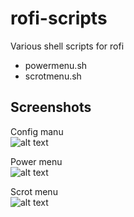 # rofi-scripts
Various shell scripts for rofi

* powermenu.sh 
* scrotmenu.sh

## Screenshots

Config manu <br>
![alt text](https://github.com/TechnicalDC/rofi-scripts/blob/main/screenshots/configmenu.png "rofi config menu")

Power menu <br>
![alt text](https://github.com/TechnicalDC/rofi-scripts/blob/main/screenshots/powermenu.png "rofi power menu")

Scrot menu <br>
![alt text](https://github.com/TechnicalDC/rofi-scripts/blob/main/screenshots/scrotmenu.png "rofi scrot menu")
